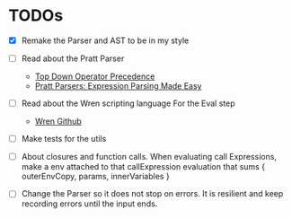 # TODOs

- [X] Remake the Parser and AST to be in my style

- [ ] Read about the Pratt Parser
    - [Top Down Operator Precedence](https://crockford.com/javascript/tdop/tdop.html)
    - [Pratt Parsers: Expression Parsing Made Easy](https://journal.stuffwithstuff.com/2011/03/19/pratt-parsers-expression-parsing-made-easy/)

- [ ] Read about the Wren scripting language For the Eval step
    - [Wren Github](https://github.com/wren-lang/wren)

- [ ] Make tests for the utils

- [ ] About closures and function calls. When evaluating call Expressions, make a env attached
to that callExpression evaluation that sums { outerEnvCopy, params, innerVariables }

- [ ] Change the Parser so it does not stop on errors. It is resilient and keep recording errors until
the input ends.
